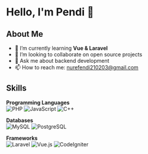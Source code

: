 # Hello, I'm Pendi 👋

## About Me
- 🌱 I’m currently learning **Vue & Laravel**
- 👯 I’m looking to collaborate on open source projects
- 💬 Ask me about backend development
- 📫 How to reach me: nurefendi210203@gmail.com

## Skills
**Programming Languages**  
![PHP](https://img.shields.io/badge/PHP-777BB4?logo=php&logoColor=white) 
![JavaScript](https://img.shields.io/badge/JavaScript-F7DF1E?logo=javascript&logoColor=black)
![C++](https://img.shields.io/badge/C++-00599C?logo=c%2B%2B&logoColor=white)

**Databases**  
![MySQL](https://img.shields.io/badge/MySQL-005C84?logo=mysql&logoColor=white) 
![PostgreSQL](https://img.shields.io/badge/PostgreSQL-316192?logo=postgresql&logoColor=white)

**Frameworks**  
![Laravel](https://img.shields.io/badge/Laravel-FF2D20?logo=laravel&logoColor=white) 
![Vue.js](https://img.shields.io/badge/Vue.js-35495E?logo=vue.js&logoColor=4FC08D) 
![CodeIgniter](https://img.shields.io/badge/CodeIgniter-EE672F?logo=codeigniter&logoColor=white)


